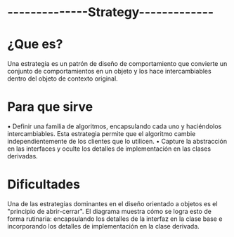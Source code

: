 # --------------Strategy------------- #
# ¿Que es?
Una estrategia es un patrón de diseño de comportamiento que convierte un conjunto de comportamientos en un objeto y los hace intercambiables dentro del objeto de contexto original.
# Para que sirve
•	Definir una familia de algoritmos, encapsulando cada uno y haciéndolos intercambiables. Esta estrategia permite que el algoritmo cambie independientemente de los clientes que lo utilicen.
•	Capture la abstracción en las interfaces y oculte los detalles de implementación en las clases derivadas.
# Dificultades
Una de las estrategias dominantes en el diseño orientado a objetos es el "principio de abrir-cerrar".
El diagrama muestra cómo se logra esto de forma rutinaria: encapsulando los detalles de la interfaz en la clase base e incorporando los detalles de implementación en la clase derivada.
